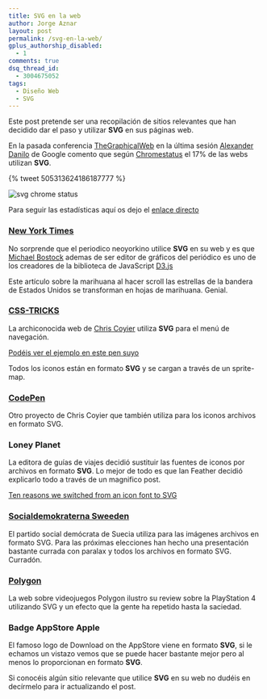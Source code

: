 ```yaml
---
title: SVG en la web
author: Jorge Aznar
layout: post
permalink: /svg-en-la-web/
gplus_authorship_disabled:
  - 1
comments: true
dsq_thread_id:
  - 3004675052
tags:
  - Diseño Web
  - SVG
---
```

Este post pretende ser una recopilación de sitios relevantes que han decidido dar el paso y utilizar **SVG** en sus páginas web.

<!--more-->

En la pasada conferencia [TheGraphicalWeb][1] en la última sesión [Alexander Danilo][2] de Google comento que según [Chromestatus][3] el 17% de las webs utilizan **SVG**.

{% tweet 505313624186187777 %}

![svg chrome status][4]

Para seguir las estadísticas aquí os dejo el [enlace directo][5]

### [New York Times][6]

No sorprende que el periodico neoyorkino utilice **SVG** en su web y es que [Michael Bostock][7] ademas de ser editor de gráficos del periódico es uno de los creadores de la biblioteca de JavaScript [D3.js][8]

Este artículo sobre la marihuana al hacer scroll las estrellas de la bandera de Estados Unidos se transforman en hojas de marihuana. Genial.

### [CSS-TRICKS][9]

La archiconocida web de [Chris Coyier][10] utiliza **SVG** para el menú de navegación.

[Podéis ver el ejemplo en este pen suyo](http://codepen.io/chriscoyier/pen/LixbE)

Todos los iconos están en formato **SVG** y se cargan a través de un sprite-map.

### [CodePen][11]

Otro proyecto de Chris Coyier que también utiliza para los iconos archivos en formato SVG.

### Loney Planet

La editora de guías de viajes decidió sustituir las fuentes de iconos por archivos en formato **SVG**. Lo mejor de todo es que Ian Feather decidió explicarlo todo a través de un magnifico post.

[Ten reasons we switched from an icon font to SVG
][12]

### [Socialdemokraterna Sweeden][13]

El partido social demócrata de Suecia utiliza para las imágenes archivos en formato SVG. Para las próximas elecciones han hecho una presentación bastante currada con paralax y todos los archivos en formato SVG. Curradón.

### [Polygon][14]

La web sobre videojuegos Polygon ilustro su review sobre la PlayStation 4 utilizando SVG y un efecto que la gente ha repetido hasta la saciedad.

### Badge AppStore Apple

El famoso logo de Download on the AppStore viene en formato **SVG**, si le echamos un vistazo vemos que se puede hacer bastante mejor pero al menos lo proporcionan en formato **SVG**.

Si conocéis algún sitio relevante que utilice **SVG** en su web no dudéis en decírmelo para ir actualizando el post.

 [1]: http://www.graphicalweb.org/2014/
 [2]: https://twitter.com/alexanderdanilo
 [3]: http://www.chromestatus.com/
 [4]: http://jorgeatgu.com/blog/img/wordpress/chromestatus-svg.png
 [5]: http://www.chromestatus.com/metrics/feature/popularity#SVGSVGElement
 [6]: http://www.nytimes.com/interactive/2014/07/27/opinion/sunday/high-time-marijuana-legalization.html?_r=0
 [7]: https://twitter.com/mbostock
 [8]: http://d3js.org/
 [9]: http://css-tricks.com/
 [10]: https://twitter.com/chriscoyier
 [11]: http://codepen.io
 [12]: http://ianfeather.co.uk/ten-reasons-we-switched-from-an-icon-font-to-svg/
 [13]: http://dinframtidmeds.se/1
 [14]: http://www.polygon.com/a/ps4-review